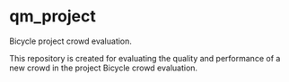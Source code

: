 # qm_project
Bicycle project crowd evaluation.

This repository is created for evaluating the quality and performance of a new crowd in the project Bicycle crowd evaluation.  


